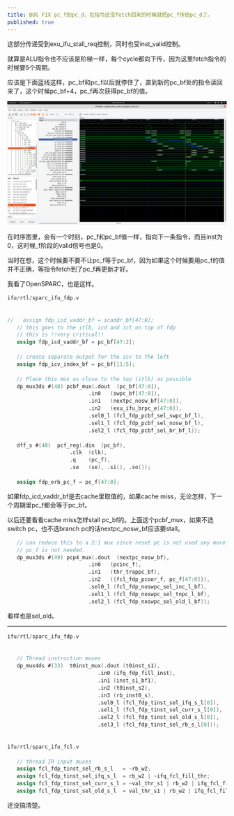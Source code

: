 ```yaml
---
title: BUG FIX pc_f到pc_d，在指令还没fetch回来的时候就把pc_f传给pc_d了。
published: true
---
```


这部分传递受到exu_ifu_stall_req控制，同时也受inst_valid控制。

就算是ALU指令也不应该是阶梯一样，每个cycle都向下传，因为这里fetch指令的时候要5个周期。

应该是下面蓝线这样，pc_bf和pc_f以后就停住了，直到新的pc_bf处的指令读回来了，这个时候pc_bf+4，pc_f再次获得pc_bf的值。

![screenshot0](https://github.com/whensungoesdown/whensungoesdown.github.io/raw/main/_posts/2022-11-03-0.png)

在时序图里，会有一个时刻，pc_f和pc_bf值一样，指向下一条指令，而且inst为0，这时候_f阶段的valid信号也是0。

当时在想，这个时候要不要不让pc_f等于pc_bf，因为如果这个时候要用pc_f的值并不正确，等指令fetch到了pc_f再更新才好。

我看了OpenSPARC，也是这样。

`````verilog
ifu/rtl/sparc_ifu_fdp.v


//   assign fdp_icd_vaddr_bf = icaddr_bf[47:0];
   // this goes to the itlb, icd and ict on top of fdp
   // this is !!very critical!!
   assign fdp_icd_vaddr_bf = pc_bf[47:2];

   // create separate output for the icv to the left
   assign fdp_icv_index_bf = pc_bf[11:5];

   // Place this mux as close to the top (itlb) as possible
   dp_mux3ds #(48) pcbf_mux(.dout  (pc_bf[47:0]),
                          .in0   (swpc_bf[47:0]),
                          .in1   (nextpc_nosw_bf[47:0]),
                          .in2   (exu_ifu_brpc_e[47:0]),
                          .sel0_l (fcl_fdp_pcbf_sel_swpc_bf_l),
                          .sel1_l (fcl_fdp_pcbf_sel_nosw_bf_l),
                          .sel2_l (fcl_fdp_pcbf_sel_br_bf_l));

   dff_s #(48)  pcf_reg(.din  (pc_bf),
                    .clk  (clk),
                    .q    (pc_f),
                    .se   (se), .si(), .so());

   assign fdp_erb_pc_f = pc_f[47:0];
`````

如果fdp_icd_vaddr_bf是去cache里取值的，如果cache miss，无论怎样，下一个周期里pc_f都会等于pc_bf。

以后还要看看cache miss怎样stall pc_bf的。上面这个pcbf_mux，如果不选switch pc，也不选branch pc的话nextpc_nosw_bf应该要stall。


`````verilog
   // can reduce this to a 2:1 mux since reset pc is not used any more and
   // pc_f is not needed.
   dp_mux3ds #(49) pcp4_mux(.dout  (nextpc_nosw_bf),
                          .in0   (pcinc_f),
                          .in1   (thr_trappc_bf),
                          .in2   ({fcl_fdp_pcoor_f, pc_f[47:0]}),
                          .sel0_l (fcl_fdp_noswpc_sel_inc_l_bf),
                          .sel1_l (fcl_fdp_noswpc_sel_tnpc_l_bf),
                          .sel2_l (fcl_fdp_noswpc_sel_old_l_bf));

`````

看样也是sel_old。




----------------------------------------------


`````verilog
ifu/rtl/sparc_ifu_fdp.v


   // Thread instruction muxes
   dp_mux4ds #(33)  t0inst_mux(.dout (t0inst_s1),
                             .in0 (ifq_fdp_fill_inst),
                             .in1 (inst_s1_bf1),
                             .in2 (t0inst_s2),
                             .in3 (rb_inst0_s),
                             .sel0_l (fcl_fdp_tinst_sel_ifq_s_l[0]),
                             .sel1_l (fcl_fdp_tinst_sel_curr_s_l[0]),
                             .sel2_l (fcl_fdp_tinst_sel_old_s_l[0]),
                             .sel3_l (fcl_fdp_tinst_sel_rb_s_l[0]));


ifu/rtl/sparc_ifu_fcl.v

   // thread IR input muxes
   assign fcl_fdp_tinst_sel_rb_s_l   = ~rb_w2;
   assign fcl_fdp_tinst_sel_ifq_s_l  = rb_w2 | ~ifq_fcl_fill_thr;
   assign fcl_fdp_tinst_sel_curr_s_l = ~val_thr_s1 | rb_w2 | ifq_fcl_fill_thr;
   assign fcl_fdp_tinst_sel_old_s_l  = val_thr_s1 | rb_w2 | ifq_fcl_fill_thr;

`````

还没搞清楚。
